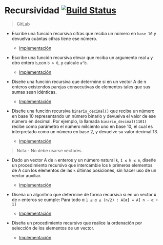 
# Recursividad [![Build Status](https://travis-ci.com/KROSF/Recursividad.svg?branch=master)](https://travis-ci.com/KROSF/Recursividad)
> GitLab

* Escribe una función recursiva cifras que reciba un número en `base 10` y devuelva cuántas cifras tiene ese número.
    * [Implementación](./src/binariodecimal.c)

* Escribe una función recursiva elevar que reciba un argumento real `a` y otro entero `b`,con `b > 0`, y calcule `a^b`.
    * [Implementación](./src/potencia.c)

* Diseñe una función recursiva que determine si en un vector A de n enteros existendos parejas consecutivas de elementos tales que sus sumas sean idénticas.
    * [Implementación](./src/parejasvector.c)

* Diseñe una función recursiva `binario_decimal()` que reciba un número en base 10 representando un número binario y devuelva el valor de ese número en decimal. Por ejemplo, la llamada `binario_decimal(1101)` recibe como parámetro el número milciento uno en base 10, el cual es interpretado como un número en base 2, y devuelve su valor decimal 13.
    * [Implementación](./src/binariodecimal.c)
> Nota.- No debe usarse vectores.

* Dado un vector A de `n` enteros y un número natural `k`, `1 ≤ k ≤ n`, diseñe un procedimiento recursivo que intercambie los `k` primeros elementos de A con los elementos de las `k` últimas posiciones, sin hacer uso de un vector auxiliar.
    * [Implementación](./src/intercambiar.c)


* Diseña un algoritmo que determine de forma recursiva si en un vector `A` de `n` enteros se cumple: Para todo α `1 ≤ α ≤ (n/2) : A[α] = A[ n - α + 1]`
    * [Implementación](./src/vectorsimetrico.c)

* Diseña un procedimiento recursivo que realice la ordenación por selección de los elementos de un vector.
    * [Implementación](./src/ordenacionseleccion.c)
